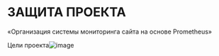 # ЗАЩИТА ПРОЕКТА
«Организация системы мониторинга сайта на основе Prometheus»

Цели проекта![image](https://user-images.githubusercontent.com/23739863/222124433-5b919f46-3585-4147-9f8c-16d525ba3bbb.png)
